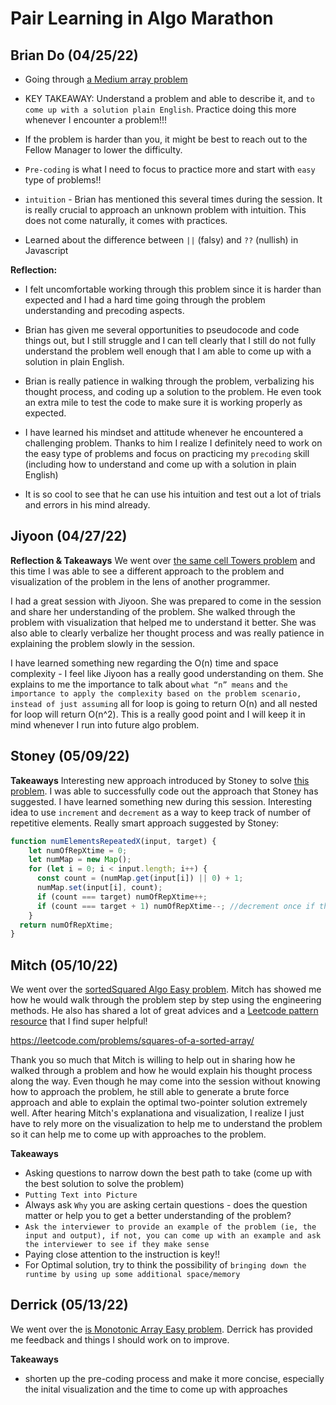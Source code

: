 # Pair Learning in Algo Marathon 

## Brian Do (04/25/22)
- Going through [a Medium array problem](https://github.com/ngl4/formation_journey/blob/main/AlgoMarathon/Arrays/PairLearning/cellTowerswBrian.js)
- KEY TAKEAWAY: Understand a problem and able to describe it, and `to come up with a solution plain English`. Practice doing this more whenever I encounter a problem!!! 

- If the problem is harder than you, it might be best to reach out to the Fellow Manager to lower the difficulty. 

- `Pre-coding` is what I need to focus to practice more and start with `easy` type of problems!! 

- `intuition` - Brian has mentioned this several times during the session. It is really crucial to approach an unknown problem with intuition. This does not come naturally, it comes with practices. 

- Learned about the difference between `||` (falsy) and `??` (nullish) in Javascript 

**Reflection:** 

- I felt uncomfortable working through this problem since it is harder than expected and I had a hard time going through the problem understanding and precoding aspects. 

- Brian has given me several opportunities to pseudocode and code things out, but I still struggle and I can tell clearly that I still do not fully understand the problem well enough that I am able to come up with a solution in plain English. 

- Brian is really patience in walking through the problem, verbalizing his thought process, and coding up a solution to the problem. He even took an extra mile to test the code to make sure it is working properly as expected. 

- I have learned his mindset and attitude whenever he encountered a challenging problem. Thanks to him I realize I definitely need to work on the easy type of problems and focus on practicing my `precoding` skill (including how to understand and come up with a solution in plain English)

- It is so cool to see that he can use his intuition and test out a lot of trials and errors in his mind already. 

## Jiyoon (04/27/22)

**Reflection & Takeaways**
We went over [the same cell Towers problem](https://github.com/ngl4/formation_journey/blob/main/AlgoMarathon/Arrays/PairLearning/cellTowerswJiyoon.py) and this time I was able to see a different approach to the problem and visualization of the problem in the lens of another programmer. 

I had a great session with Jiyoon. She was prepared to come in the session and share her understanding of the problem. She walked through the problem with visualization that helped me to understand it better. She was also able to clearly verbalize her thought process and was really patience in explaining the problem slowly in the session. 

I have learned something new regarding the O(n) time and space complexity - I feel like Jiyoon has a really good understanding on them. She explains to me the importance to talk about `what “n” means` and `the importance to apply the complexity based on the problem scenario, instead of just assuming` all for loop is going to return O(n) and all nested for loop will return O(n^2). This is a really good point and I will keep it in mind whenever I run into future algo problem. 

## Stoney (05/09/22)

**Takeaways**
Interesting new approach introduced by Stoney to solve [this problem](https://github.com/ngl4/formation_journey/blob/main/AlgoMarathon/Arrays/PairLearning/repeatedXElemswStoney.js). I was able to successfully code out the approach that Stoney has suggested. I have learned something new during this session. Interesting idea to use `increment` and `decrement` as a way to keep track of number of repetitive elements. Really smart approach suggested by Stoney: 

```js
function numElementsRepeatedX(input, target) {
    let numOfRepXtime = 0;
    let numMap = new Map(); 
    for (let i = 0; i < input.length; i++) {
      const count = (numMap.get(input[i]) || 0) + 1; 
      numMap.set(input[i], count); 
      if (count === target) numOfRepXtime++;
      if (count === target + 1) numOfRepXtime--; //decrement once if the value is found to have repeated more than the target time, benefit: it will not keep decrementing if the count is still incrementing of a particular value 
    }
  return numOfRepXtime;  
}
```

## Mitch (05/10/22)

We went over the [sortedSquared Algo Easy problem](https://github.com/ngl4/formation_journey/blob/main/AlgoMarathon/Arrays/PairLearning/sortedSquaredwMitch.js). Mitch has showed me how he would walk through the problem step by step using the engineering methods. He also has shared a lot of great advices and a [Leetcode pattern resource](https://seanprashad.com/leetcode-patterns/) that I find super helpful! 

https://leetcode.com/problems/squares-of-a-sorted-array/ 

Thank you so much that Mitch is willing to help out in sharing how he walked through a problem and how he would explain his thought process along the way. Even though he may come into the session without knowing how to approach the problem, he still able to generate a brute force approach and able to explain the optimal two-pointer solution extremely well. After hearing Mitch's explanationa and visualization, I realize I just have to rely more on the visualization to help me to understand the problem so it can help me to come up with approaches to the problem. 

**Takeaways**
- Asking questions to narrow down the best path to take (come up with the best solution to solve the problem)
- `Putting Text into Picture`
- Always ask `Why` you are asking certain questions - does the question matter or help you to get a better understanding of the problem?
- `Ask the interviewer to provide an example of the problem (ie, the input and output), if not, you can come up with an example and ask the interviewer to see if they make sense`
- Paying close attention to the instruction is key!! 
- For Optimal solution, try to think the possibility of `bringing down the runtime by using up some additional space/memory`

## Derrick (05/13/22)

We went over the [is Monotonic Array Easy problem](). Derrick has provided me feedback and things I should work on to improve. 

**Takeaways**
- shorten up the pre-coding process and make it more concise, especially the inital visualization and the time to come up with approaches



